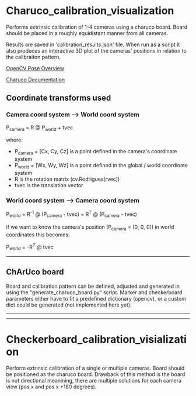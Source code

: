 # Charuco_calibration_visualization
Performs extrinsic calibration of 1-4 cameras using a charuco board. Board should be placed in a roughly equidistant manner from all cameras.

Results are saved in 'calibration_results.json' file. When run as a script it also produces an interactive 3D plot of the cameras' positions in relation to the calibraiton pattern. 

[OpenCV Pose Overview](https://docs.opencv.org/4.x/d5/d1f/calib3d_solvePnP.html)

[Charuco Documentation](https://docs.opencv.org/3.4/d9/d6a/group__aruco.html)




## Coordinate transforms used

### Camera coord system --> World coord system

P<sub>camera</sub> = R @ P<sub>world</sub> + tvec

where:
* P<sub>camera</sub> = [Cx, Cy, Cz] is a point defined in the camera's coordinate system
* P<sub>world</sub> = [Wx, Wy, Wz] is a point defined in the global / world coordinate system 
* R is the rotation matrix (cv.Rodrigues(rvec))
* tvec is the translation vector


### World coord system --> Camera coord system


P<sub>world</sub> = R<sup>-1</sup> @ (P<sub>camera</sub> - tvec)  =  R<sup>T</sup> @ (P<sub>camera</sub> - tvec)

if we want to know the camera's position (P<sub>camera</sub> = [0, 0, 0]) in world coordinates this becomes:

P<sub>world</sub> = -R<sup>T</sup> @ tvec


___

## ChArUco board 
Board and calibration pattern can be defined, adjusted and generated in using the "generate_charuco_board.py" script. Marker and checkerboard parameters either have to fit a predefined dictionary (opencv), or a custom dict could be generated (not implemented here yet). 


___
___

# Checkerboard_calibration_visialization
Perform extrinsic calibration of a single or multiple cameras. Board should be positioned as the charuco board. Drawback of this method is the board is not directional meanining, there are multiple solutions for each camera view (pos x and pos x +180 degrees). 